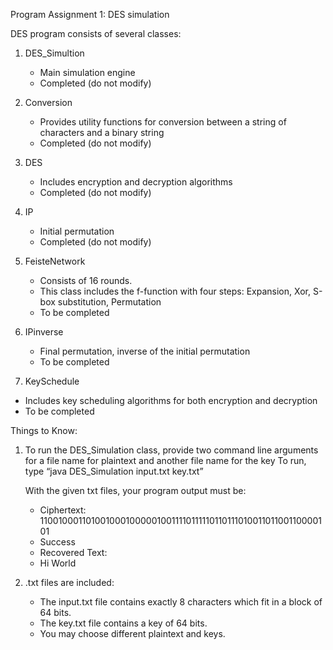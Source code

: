 Program Assignment 1: DES simulation


DES program consists of several classes:

1. DES_Simultion
   - Main simulation engine
   - Completed (do not modify)
   
2. Conversion
   - Provides utility functions for conversion between a string 
     of characters and a binary string
   - Completed (do not modify)

3. DES
   - Includes encryption and decryption algorithms
   - Completed (do not modify)

3. IP
   - Initial permutation
   - Completed (do not modify)

4. FeisteNetwork
   - Consists of 16 rounds. 
   - This class includes the f-function with four steps: Expansion, Xor, S-box substitution, Permutation 
   - To be completed

5. IPinverse
   - Final permutation, inverse of the initial permutation
   - To be completed  

6. KeySchedule
  - Includes key scheduling algorithms for both encryption and decryption
  - To be completed


Things to Know:

1. To run the DES_Simulation class, provide two command line arguments
   for a file name for plaintext and another file name for the key
   To run, type “java DES_Simulation input.txt key.txt”
   
   With the given txt files, your program output must be:

   - Ciphertext: 1100100011010010001000001001111011111011011101001101100110000101
   - Success
   - Recovered Text:
   - Hi World

2. .txt files are included:
   - The input.txt file contains exactly 8 characters which fit in a block of 64 bits. 
   - The key.txt file contains a key of 64 bits.
   - You may choose different plaintext and keys.
 
 
   
    